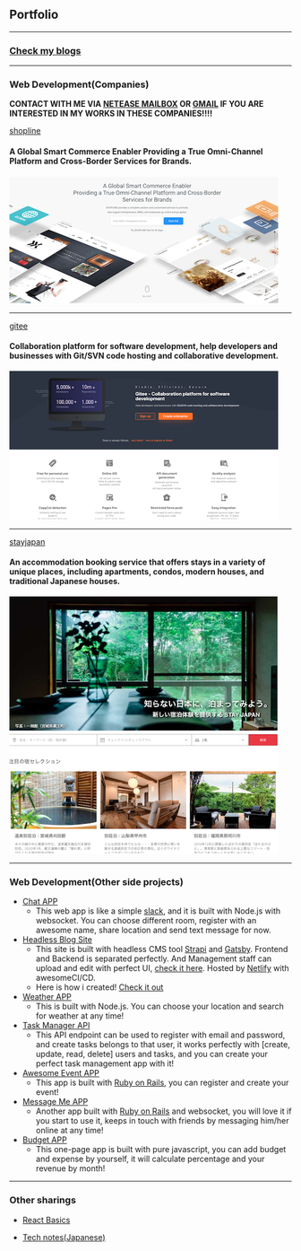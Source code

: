 ## Portfolio

---
### [Check my blogs](./blogs.html)

---

### Web Development(Companies)

**CONTACT WITH ME VIA [NETEASE MAILBOX](yanghaoyuying@126.com) OR [GMAIL](yanghaoyuying@gmail.com) IF YOU ARE INTERESTED IN MY WORKS IN THESE COMPANIES!!!!**

[shopline](https://shoplineapp.com/)
#### A Global Smart Commerce Enabler Providing a True Omni-Channel Platform and Cross-Border Services for Brands.

<img src="images/sl_thumb.png?raw=true"/>

---

[gitee](https://gitee.com/)

#### Collaboration platform for software development, help developers and businesses with Git/SVN code hosting and collaborative development.


<img src="images/ge_thumb.png?raw=true"/>

---

[stayjapan](https://stayjapan.com/)

#### An accommodation booking service that offers stays in a variety of unique places, including apartments, condos, modern houses, and traditional Japanese houses.

<img src="images/sj_thumb.png?raw=true"/>

---


### Web Development(Other side projects)

- [Chat APP](http://kpdnffj9jegz.leanapp.cn/)
  - This web app is like a simple [slack](https://slack.com/intl/en-cn/),  and it is built with Node.js with websocket. You can choose different room, register with an awesome name, share location and send text message for now.
- [Headless Blog Site](https://strapi-gatsby-howard-demo.netlify.com/)
  - This site is built with headless CMS tool [Strapi](https://strapi.io/) and [Gatsby](https://www.gatsbyjs.org/). Frontend and Backend is separated perfectly. And Management staff can upload and edit with perfect UI, [check it here](https://strapi-gatsby-howard-demo.herokuapp.com/admin). Hosted by [Netlify](https://www.netlify.com/) with awesomeCI/CD.
  - Here is how i created! [Check it out](https://drive.google.com/file/d/15oxdDSq7ip2VUnhkJw32ndgY20rvLCAY/view?usp=sharing)
- [Weather APP](https://howard-weather-app.herokuapp.com/)
  - This is built with Node.js. You can choose your location and search for weather at any time!
- [Task Manager API](https://jade-howard-task-manager.herokuapp.com/)
  - This API endpoint can be used to register with email and password, and create tasks belongs to that user, it works perfectly with
  [create, update, read, delete] users and tasks, and you can create your perfect task management app with it!
- [Awesome Event APP](https://haoxiaoxiao.herokuapp.com/)
  - This app is built with [Ruby on Rails](https://rubyonrails.org/), you can register and create your event!
- [Message Me APP](https://github.com/haoyangyuying/message-me-app)
  - Another app built with [Ruby on Rails](https://rubyonrails.org/) and websocket, you will love it if you start to use it, keeps in touch with friends by messaging him/her online at any time!
- [Budget APP](https://github.com/haoyangyuying/budgety)
  - This one-page app is built with pure javascript, you can add budget and expense by yourself, it will calculate percentage and your revenue by month!

---


### Other sharings

  - [React Basics](https://drive.google.com/file/d/1EmW_tMGgzDqcPC9KiUqHPnyNyc2riuCA/view?usp=sharing)

  - [Tech notes(Japanese)](https://github.com/haoyangyuying/Sharings)
